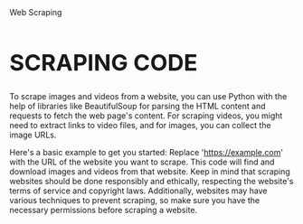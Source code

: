 <!DOCTYPE html>
<html>
<head>
   Web Scraping
</head>
<body>
    <h1 style="font-size: 40px;">SCRAPING CODE</h1>
    To scrape images and videos from a website, you can use Python with the help of libraries like BeautifulSoup
  for parsing the HTML content and requests to fetch the web page's content. For scraping videos, you might need to
  extract links to video files, and for images, you can collect the image URLs.<br>
  
  Here's a basic example to get you started:
Replace 'https://example.com' with the URL of the website you want to scrape. This code will find and download images and
  videos from that website. Keep in mind that scraping websites should be done responsibly and ethically, respecting the 
  website's terms of service and copyright laws. Additionally, websites may have various techniques to prevent scraping,
  so make sure you have the necessary permissions before scraping a website.
</body>
</html>


